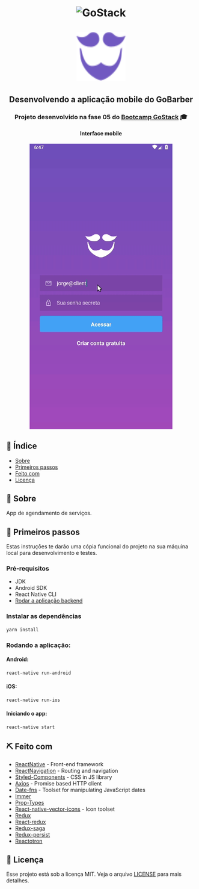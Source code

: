 <h1 align="center">
  <img alt="GoStack" src="https://rocketseat-cdn.s3-sa-east-1.amazonaws.com/bootcamp-header.png" width="200px" />
  <br />
  <br />
  <img src=".github/logo-purple.svg" width="130" height="130" />
</h1>

<h2 align="center">
  Desenvolvendo a aplicação mobile do GoBarber
</h2>

<h3 align="center"> Projeto desenvolvido na fase 05 do <a href="https://rocketseat.com.br/bootcamp">Bootcamp GoStack</a> 🎓</h3>

<h4 align="center">Interface mobile</h4>
<p align="center">
	<img src="./.github/mobile.gif"></img>
</p>

## :page_facing_up: Índice

- [Sobre](#about)
- [Primeiros passos](#getting_started)
- [Feito com](#built_using)
- [Licença](#license)

## 🧐 Sobre <a name = "about"></a>

App de agendamento de serviços.

## 🏁 Primeiros passos <a name = "getting_started"></a>

Estas instruçōes te darão uma cópia funcional do projeto na sua máquina local para desenvolvimento e testes.
### Pré-requisitos

- JDK
- Android SDK
- React Native CLI
- [Rodar a aplicação backend](https://github.com/viniciusrodrigues1a/bootcamp-gostack-gobarber-api)

### Instalar as dependências

```sh
yarn install
```

### Rodando a aplicação:

#### Android:

```sh
react-native run-android
```

#### iOS:

```sh
react-native run-ios
```

#### Iniciando o app:

```sh
react-native start
```

## ⛏️ Feito com <a name = "built_using"></a>

- [ReactNative](https://reactnative.dev/) - Front-end framework
- [ReactNavigation](https://reactnavigation.org/) - Routing and navigation
- [Styled-Components](https://github.com/styled-components/styled-components) - CSS in JS library
- [Axios](https://github.com/axios/axios) - Promise based HTTP client
- [Date-fns](https://github.com/date-fns/date-fns) - Toolset for manipulating JavaScript dates
- [Immer](https://immerjs.github.io/immer/docs/introduction)
- [Prop-Types](https://github.com/facebook/prop-types)
- [React-native-vector-icons](https://github.com/oblador/react-native-vector-icons) - Icon toolset
- [Redux](https://redux.js.org/)
- [React-redux](https://react-redux.js.org/)
- [Redux-saga](https://redux-saga.js.org/)
- [Redux-persist](https://github.com/rt2zz/redux-persist)
- [Reactotron](https://github.com/infinitered/reactotron)

## :memo: Licença <a name = "license"></a>

Esse projeto está sob a licença MIT. Veja o arquivo [LICENSE](LICENSE) para mais detalhes.
